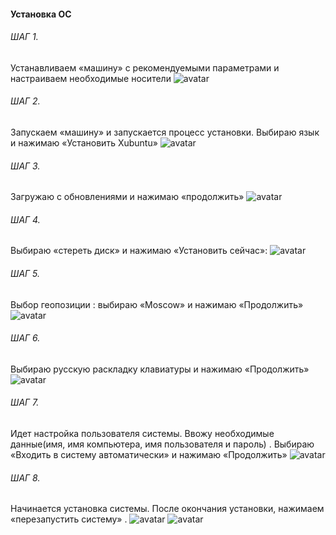 #### Установка ОС
###### ШАГ 1. 
Устанавливаем «машину» с рекомендуемыми параметрами и настраиваем необходимые носители 
 ![avatar](https://sun9-36.userapi.com/impg/y6IsRKmnxuftYt9vWMAPnZk5lyNkfrL9291tOQ/42aKPXYZdfA.jpg?size=807x485&quality=96&sign=bc1c98d891e675630a2cbfea59bf9062&type=album)
###### ШАГ 2. 
 Запускаем «машину» и запускается процесс установки. Выбираю язык и нажимаю «Установить Xubuntu»
![avatar](https://sun9-42.userapi.com/impg/iGUl5mhIpSvX87cPAgoUVDKJE4HazCXtZMCOyA/0KVkest-r-0.jpg?size=807x685&quality=96&sign=619117e4b21f64d8a336cbd50446b502&type=album)
###### ШАГ 3.
Загружаю с обновлениями и нажимаю «продолжить»
![avatar](https://sun9-65.userapi.com/impg/_RLhbPz-3ic5eMSCc21WY30zyfk1eMufvHqaxw/8gF26jfmN88.jpg?size=807x662&quality=96&sign=d6ac73b199c3329035b98efa661fe032&type=album)
###### ШАГ 4.
Выбираю «стереть диск» и нажимаю «Установить сейчас»:
![avatar](https://sun9-31.userapi.com/impg/UMGKjWe619MTSxX1mCDxx7yFsOBI00dK_0jPYQ/wKdCRVrLPwA.jpg?size=807x688&quality=96&sign=bb68be0b0376e50a6069934c56b4a847&type=album)
###### ШАГ 5.
Выбор геопозиции : выбираю «Moscow» и нажимаю «Продолжить»
![avatar](https://sun9-78.userapi.com/impg/0wTELmZVsgWZeiJBBLdl78q6bq_mj6bKijdZvA/uM8ykr_s_jA.jpg?size=807x700&quality=96&sign=a97d8b5721bb9bccaec6dd9ca1425c3e&type=album)
###### ШАГ 6.
Выбираю русскую раскладку клавиатуры и нажимаю «Продолжить»
![avatar](https://sun9-51.userapi.com/impg/GZOLH-tEixtbplw_ZWVW1KLTsse7v9WdVqkw5w/3w2H_DIaKtc.jpg?size=807x665&quality=96&sign=f7444484de7783c5cc8832c182966f8d&type=album)
###### ШАГ 7.
Идет настройка пользователя системы. Ввожу необходимые данные(имя, имя компьютера, имя пользователя и пароль) . Выбираю «Входить в систему автоматически» и нажимаю «Продолжить»
![avatar](https://sun9-east.userapi.com/sun9-31/s/v1/ig2/zjTjSBs7u6bT3m98sbK5LH7bC0JNuXvDKk9MKW8KEE7i_huCvJUxkIhzk8s8YsqCsjHcH1GMGnArfOpqLUDf0v4J.jpg?size=807x689&quality=96&type=album)
###### ШАГ 8.
Начинается установка системы. После окончания установки, нажимаем «перезапустить систему» .
![avatar](https://sun9-80.userapi.com/impg/4alk-6JF3plFEI-p6d2bvHfqqlkynDmprWe-Jg/k30eXxsTUY0.jpg?size=807x673&quality=96&sign=57734947761995ad8319f58c1462ea8e&type=album)
![avatar](https://sun9-66.userapi.com/impg/kIjzMKyR4o_rRpNfzI9kyt-2hNgIZ1kkQ_2UIA/hEtGxXV-3v4.jpg?size=847x692&quality=96&sign=b685bbca3fe1049be1775a993cb57869&type=album)


